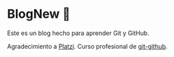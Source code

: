 # **BlogNew** 🤯

Este es un blog hecho para aprender Git y GitHub.

Agradecimiento a [Platzi](https://platzi.com/ "Platzi").
Curso profesional de [git-github](https://platzi.com/cursos/git-github/ "git-github").
